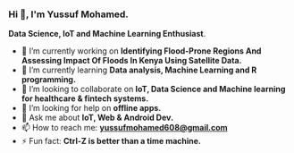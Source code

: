 ### Hi 👋, I'm Yussuf Mohamed.

**Data Science, IoT and Machine Learning Enthusiast**.

- 🔭 I’m currently working on **Identifying Flood-Prone Regions And Assessing Impact Of Floods In Kenya Using Satellite Data.**
- 🌱 I’m currently learning **Data analysis, Machine Learning and R programming.**
- 👯 I’m looking to collaborate on **IoT, Data Science and Machine learning for healthcare & fintech systems.**
- 🤔 I’m looking for help on **offline apps.**
- 💬 Ask me about **IoT, Web & Android Dev.** 
- 📫 How to reach me: **yussufmohamed608@gmail.com**
- ⚡ Fun fact: **Ctrl-Z is better than a time machine.**

